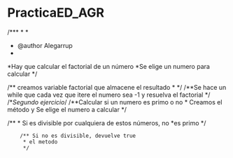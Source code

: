 # PracticaED_AGR

/***
 * 
 * 
 * @author Alegarrup
 *
 *Hay que calcular el factorial de un número
 *Se elige un numero para calcular
 */
 
 /** creamos variable factorial que almacene el resultado
 * 
	*/
 /**Se hace un while que cada vez que itere el numero sea -1 y resuelva el
 factorial
 */
 /**Segundo ejercicio*/
  /**Calcular si un numero es primo o no
     *
	Creamos el método y Se elige el numero a calcular
	*/
  
  /**
	 * Si es divisible por cualquiera de estos números, no
	 *es primo
	 */
   
		/** Si no es divisible, devuelve true
		 * el metodo
		 */
